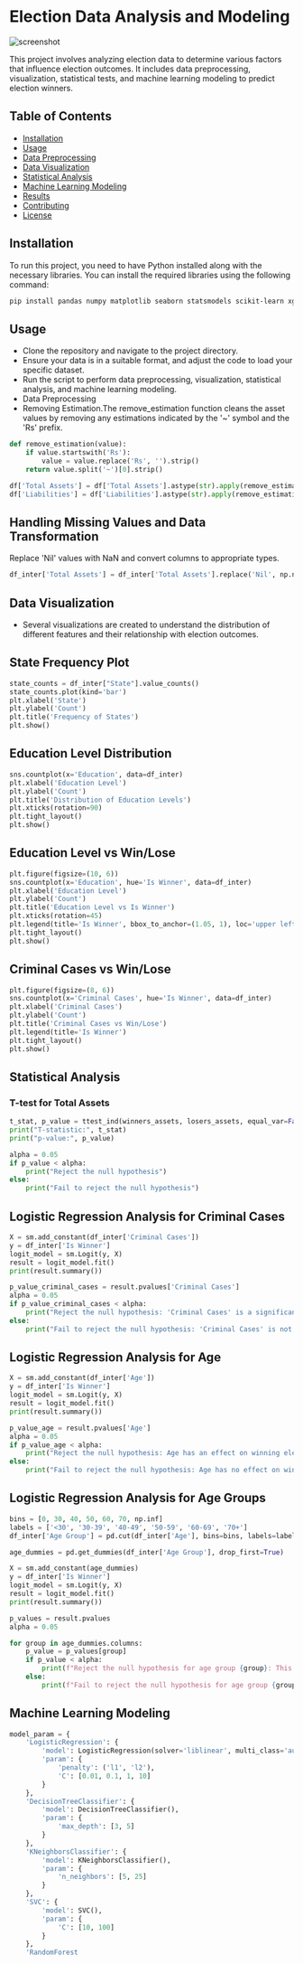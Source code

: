 # Election Data Analysis and Modeling
![screenshot](2880px-Lok_Sabha_Zusammensetzung_2019.svg.png)

This project involves analyzing election data to determine various factors that influence election outcomes. It includes data preprocessing, visualization, statistical tests, and machine learning modeling to predict election winners.

## Table of Contents

- [Installation](#installation)
- [Usage](#usage)
- [Data Preprocessing](#data-preprocessing)
- [Data Visualization](#data-visualization)
- [Statistical Analysis](#statistical-analysis)
- [Machine Learning Modeling](#machine-learning-modeling)
- [Results](#results)
- [Contributing](#contributing)
- [License](#license)

## Installation

To run this project, you need to have Python installed along with the necessary libraries. You can install the required libraries using the following command:

```bash
pip install pandas numpy matplotlib seaborn statsmodels scikit-learn xgboost lightgbm
```
## Usage
- Clone the repository and navigate to the project directory.
- Ensure your data is in a suitable format, and adjust the code to load your specific dataset.
- Run the script to perform data preprocessing, visualization, statistical analysis, and machine learning modeling.
- Data Preprocessing
- Removing Estimation.The remove_estimation function cleans the asset values by removing any estimations indicated by the '~' symbol and the 'Rs' prefix.
```python
def remove_estimation(value):
    if value.startswith('Rs'):
        value = value.replace('Rs', '').strip()
    return value.split('~')[0].strip()

df['Total Assets'] = df['Total Assets'].astype(str).apply(remove_estimation)
df['Liabilities'] = df['Liabilities'].astype(str).apply(remove_estimation)
```
## Handling Missing Values and Data Transformation
Replace 'Nil' values with NaN and convert columns to appropriate types.

```python
df_inter['Total Assets'] = df_inter['Total Assets'].replace('Nil', np.nan).astype(float).fillna(0)
```

## Data Visualization
- Several visualizations are created to understand the distribution of different features and their relationship with election outcomes.

## State Frequency Plot
```python
state_counts = df_inter["State"].value_counts()
state_counts.plot(kind='bar')
plt.xlabel('State')
plt.ylabel('Count')
plt.title('Frequency of States')
plt.show()
```
## Education Level Distribution
```python
sns.countplot(x='Education', data=df_inter)
plt.xlabel('Education Level')
plt.ylabel('Count')
plt.title('Distribution of Education Levels')
plt.xticks(rotation=90)
plt.tight_layout()
plt.show()
```
## Education Level vs Win/Lose
```python
plt.figure(figsize=(10, 6))
sns.countplot(x='Education', hue='Is Winner', data=df_inter)
plt.xlabel('Education Level')
plt.ylabel('Count')
plt.title('Education Level vs Is Winner')
plt.xticks(rotation=45)
plt.legend(title='Is Winner', bbox_to_anchor=(1.05, 1), loc='upper left')
plt.tight_layout()
plt.show()
```

## Criminal Cases vs Win/Lose
```python
plt.figure(figsize=(8, 6))
sns.countplot(x='Criminal Cases', hue='Is Winner', data=df_inter)
plt.xlabel('Criminal Cases')
plt.ylabel('Count')
plt.title('Criminal Cases vs Win/Lose')
plt.legend(title='Is Winner')
plt.tight_layout()
plt.show()
```
## Statistical Analysis
### T-test for Total Assets
```python
t_stat, p_value = ttest_ind(winners_assets, losers_assets, equal_var=False)
print("T-statistic:", t_stat)
print("p-value:", p_value)

alpha = 0.05
if p_value < alpha:
    print("Reject the null hypothesis")
else:
    print("Fail to reject the null hypothesis")
```
## Logistic Regression Analysis for Criminal Cases
```python
X = sm.add_constant(df_inter['Criminal Cases'])
y = df_inter['Is Winner']
logit_model = sm.Logit(y, X)
result = logit_model.fit()
print(result.summary())

p_value_criminal_cases = result.pvalues['Criminal Cases']
alpha = 0.05
if p_value_criminal_cases < alpha:
    print("Reject the null hypothesis: 'Criminal Cases' is a significant predictor of election outcomes.")
else:
    print("Fail to reject the null hypothesis: 'Criminal Cases' is not a significant predictor of election outcomes.")
```
## Logistic Regression Analysis for Age
```python
X = sm.add_constant(df_inter['Age'])
y = df_inter['Is Winner']
logit_model = sm.Logit(y, X)
result = logit_model.fit()
print(result.summary())

p_value_age = result.pvalues['Age']
alpha = 0.05
if p_value_age < alpha:
    print("Reject the null hypothesis: Age has an effect on winning elections.")
else:
    print("Fail to reject the null hypothesis: Age has no effect on winning elections.")
```
## Logistic Regression Analysis for Age Groups
```python
bins = [0, 30, 40, 50, 60, 70, np.inf]
labels = ['<30', '30-39', '40-49', '50-59', '60-69', '70+']
df_inter['Age Group'] = pd.cut(df_inter['Age'], bins=bins, labels=labels, right=False)

age_dummies = pd.get_dummies(df_inter['Age Group'], drop_first=True)

X = sm.add_constant(age_dummies)
y = df_inter['Is Winner']
logit_model = sm.Logit(y, X)
result = logit_model.fit()
print(result.summary())

p_values = result.pvalues
alpha = 0.05

for group in age_dummies.columns:
    p_value = p_values[group]
    if p_value < alpha:
        print(f"Reject the null hypothesis for age group {group}: This age group has an effect on winning elections.")
    else:
        print(f"Fail to reject the null hypothesis for age group {group}: This age group has no effect on winning elections.")
```
## Machine Learning Modeling
```python
model_param = {
    'LogisticRegression': {
        'model': LogisticRegression(solver='liblinear', multi_class='auto'),
        'param': {
            'penalty': ('l1', 'l2'),
            'C': [0.01, 0.1, 1, 10]
        }
    },
    'DecisionTreeClassifier': {
        'model': DecisionTreeClassifier(),
        'param': {
            'max_depth': [3, 5]
        }
    },
    'KNeighborsClassifier': {
        'model': KNeighborsClassifier(),
        'param': {
            'n_neighbors': [5, 25]
        }
    },
    'SVC': {
        'model': SVC(),
        'param': {
            'C': [10, 100]
        }
    },
    'RandomForest
```






